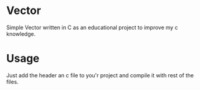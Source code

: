 # Vector
Simple Vector written in C as an educational project to improve my c knowledge.

# Usage
Just add the header an c file to you'r project and compile it with rest of the files.
